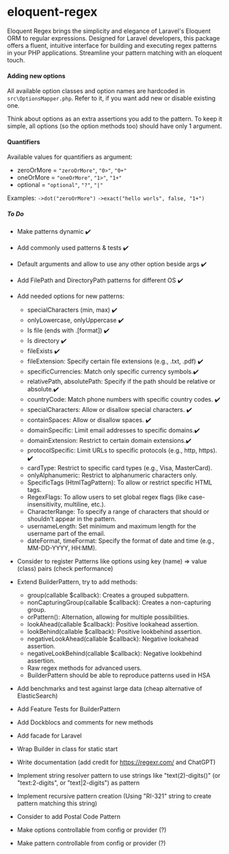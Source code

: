 # eloquent-regex

Eloquent Regex brings the simplicity and elegance of Laravel's Eloquent ORM to regular expressions. Designed for Laravel developers, this package offers a fluent, intuitive interface for building and executing regex patterns in your PHP applications. Streamline your pattern matching with an eloquent touch.

#### Adding new options

All available option classes and option names are hardcoded in `src\OptionsMapper.php`. Refer to it, if you want add new or disable existing one.

Think about options as an extra assertions you add to the pattern. To keep it simple, all options (so the option methods too) should have only 1 argument.

#### Quantifiers

Available values for quantifiers as argument:

- zeroOrMore = `"zeroOrMore"`, `"0>"`, `"0+"`
- oneOrMore = `"oneOrMore"`, `"1>"`, `"1+"`
- optional = `"optional"`, `"?"`, `"|"`

Examples: `->dot("zeroOrMore")` `->exact("hello worls", false, "1+")`

##### To Do

- Make patterns dynamic ✔️
- Add commonly used patterns & tests ✔️
- Default arguments and allow to use any other option beside args ✔️
- Add FilePath and DirectoryPath patterns for different OS ✔️
- Add needed options for new patterns:
  - specialCharacters (min, max) ✔️
  - onlyLowercase, onlyUppercase ✔️
  - Is file (ends with .[format]) ✔️
  - Is directory ✔️
  - fileExists ✔️
  - fileExtension: Specify certain file extensions (e.g., .txt, .pdf) ✔️
  - specificCurrencies: Match only specific currency symbols.✔️
  - relativePath, absolutePath: Specify if the path should be relative or absolute.✔️
  - countryCode: Match phone numbers with specific country codes. ✔️
  - specialCharacters: Allow or disallow special characters. ✔️
  - containSpaces: Allow or disallow spaces. ✔️
  - domainSpecific: Limit email addresses to specific domains.✔️
  - domainExtension: Restrict to certain domain extensions.✔️
  - protocolSpecific: Limit URLs to specific protocols (e.g., http, https). ✔️
  - cardType: Restrict to specific card types (e.g., Visa, MasterCard).
  - onlyAlphanumeric: Restrict to alphanumeric characters only.
  - SpecificTags (HtmlTagPattern): To allow or restrict specific HTML tags.
  - RegexFlags: To allow users to set global regex flags (like case-insensitivity, multiline, etc.).
  - CharacterRange: To specify a range of characters that should or shouldn't appear in the pattern.
  - usernameLength: Set minimum and maximum length for the username part of the email.
  - dateFormat, timeFormat: Specify the format of date and time (e.g., MM-DD-YYYY, HH:MM).
- Consider to register Patterns like options using key (name) => value (class) pairs (check performance)
- Extend BuilderPattern, try to add methods:

  - group(callable $callback): Creates a grouped subpattern.
  - nonCapturingGroup(callable $callback): Creates a non-capturing group.
  - orPattern(): Alternation, allowing for multiple possibilities.
  - lookAhead(callable $callback): Positive lookahead assertion.
  - lookBehind(callable $callback): Positive lookbehind assertion.
  - negativeLookAhead(callable $callback): Negative lookahead assertion.
  - negativeLookBehind(callable $callback): Negative lookbehind assertion.
  - Raw regex methods for advanced users.
  - BuilderPattern should be able to reproduce patterns used in HSA

- Add benchmarks and test against large data (cheap alternative of ElasticSearch)
- Add Feature Tests for BuilderPattern
- Add Dockblocs and comments for new methods

- Add facade for Laravel
- Wrap Builder in class for static start
- Write documentation (add credit for https://regexr.com/ and ChatGPT)

- Implement string resolver pattern to use strings like "text(2)-digits()" (or "text:2-digits", or "text|2-digits") as pattern
- Implement recursive pattern creation (Using "RI-321" string to create pattern matching this string)

- Consider to add Postal Code Pattern
- Make options controllable from config or provider (?)
- Make pattern controllable from config or provider (?)
